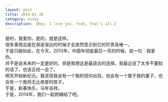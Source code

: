 ```yaml
---
layout: post
title: 2014-01-30
category: essay
description: 【Hey. I love you. Yeah, that's all.】
---
```


是的，我爱你。是的，就是这样。<br />
很多事情总是在渐逝渐远的时候才会突然意识到它的珍贵及唯一。<br />
于是只能如此，在今天，2013年，中国年彻底最后一天的时候，说一句：我爱你。<br />
并不是说未来的一定是好的，但是我想这是最适合的选择。我最近说了太多不要脸的话了，也该正经一会了。<br />
明天开始新纪元。我坚信我会有一个我的信仰出现，也会有一个属于我的妻子，也会有一个我将无比疼爱的孩子。<br />
于是，新春快乐，马年吉祥。<br />
于是，2014年，我们一起把婚结了吧。<br />
